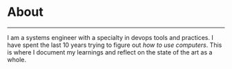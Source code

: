 # About

---

I am a systems engineer with a specialty in devops tools and practices.  I have spent the last 10 years trying to figure out _how to use computers_.  This is where I document my learnings and reflect on the state of the art as a whole.

